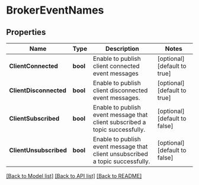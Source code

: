 # BrokerEventNames

## Properties
Name | Type | Description | Notes
------------ | ------------- | ------------- | -------------
**ClientConnected** | **bool** | Enable to publish client connected event messages | [optional] [default to true]
**ClientDisconnected** | **bool** | Enable to publish client disconnected event messages. | [optional] [default to true]
**ClientSubscribed** | **bool** | Enable to publish event message that client subscribed a topic successfully. | [optional] [default to false]
**ClientUnsubscribed** | **bool** | Enable to publish event message that client unsubscribed a topic successfully. | [optional] [default to false]

[[Back to Model list]](../README.md#documentation-for-models) [[Back to API list]](../README.md#documentation-for-api-endpoints) [[Back to README]](../README.md)

